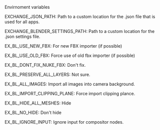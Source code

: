 
Envirnoment variables

EXCHANGE_JSON_PATH: Path to a custom location for the .json file that is used for all apps.

EXCHANGE_BLENDER_SETTINGS_PATH: Path to a custom location for the .json settings file.

EX_BL_USE_NEW_FBX: For new FBX importer (if possible)

EX_BL_USE_OLD_FBX: Force use of old fbx importer (if possible)

EX_BL_DONT_FIX_NUKE_FBX: Don't fix.

EX_BL_PRESERVE_ALL_LAYERS: Not sure.

EX_BL_ALL_IMAGES: Import all images into camera background.

EX_BL_IMPORT_CLIPPING_PLANE: Force import clipping plance.

EX_BL_HIDE_ALL_MESHES: Hide

EX_BL_NO_HIDE: Don't hide

EX_BL_IGNORE_INPUT: Ignore input for compositor nodes.